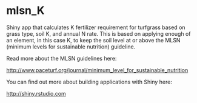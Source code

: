 mlsn_K
======

Shiny app that calculates K fertilizer requirement for turfgrass based on grass type, soil K, and annual N rate.
This is based on applying enough of an element, in this case K, to keep the soil level at or above the MLSN (minimum levels for sustainable nutrition) guideline.

Read more about the MLSN guidelines here:

http://www.paceturf.org/journal/minimum_level_for_sustainable_nutrition

You can find out more about building applications with Shiny here:
 
http://shiny.rstudio.com
